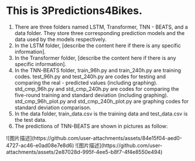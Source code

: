 # This is 3Predictions4Bikes.
<ol>
<li>There are three folders named LSTM, Transformer, TNN - BEATS, and a data folder. They store three corresponding prediction models and the data used by the models respectively.</li>
<li>In the LSTM folder, [describe the content here if there is any specific information].</li>
<li>In the Transformer folder, [describe the content here if there is any specific information].</li>
<li>In the TNN-BEATS folder, train_96h.py and train_240h.py are training codes. test_96h.py and test_240h.py are codes for testing and comparing the real - predicted values (including graphing). std_cmp_96h.py and std_cmp_240h.py are codes for comparing the five-round training and standard deviation (including graphing). std_cmp_96h_plot.py and std_cmp_240h_plot.py are graphing codes for standard deviation comparison.</li>
<li>In the data folder, train_data.csv is the training data and test_data.csv is the test data.</li>  
<li>The predictions of TNN-BEATS are shown in pictures as follow: </li>
</ol>
![图片描述](https://github.com/user-attachments/assets/84e15f04-aed0-4727-ac46-e0ad08e7e8d6)
![图片描述](https://github.com/user-attachments/assets/2e87028d-995f-4ee5-b8f7-4f4e8550e494)
